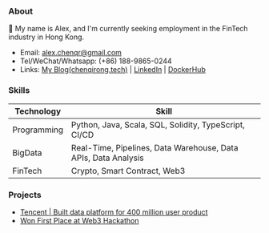 ### About

👋 My name is Alex, and I'm currently seeking employment in the FinTech industry in Hong Kong.

- Email: alex.chenqr@gmail.com
- Tel/WeChat/Whatsapp: (+86) 188-9865-0244
- Links: [My Blog(chenqirong.tech)](https://chenqirong.tech) | [LinkedIn](https://www.linkedin.com/in/alexchenqr/) | [DockerHub](https://hub.docker.com/u/alexchenqr)

### Skills

| Technology      | Skill |
| ----------- | ----------- |
| Programming      | Python, Java, Scala, SQL, Solidity, TypeScript, CI/CD|
| BigData   | Real-Time, Pipelines, Data Warehouse, Data APIs, Data Analysis |
| FinTech | Crypto, Smart Contract, Web3 |

### Projects

- [Tencent | Built data platform for 400 million user product](https://chenqirong.tech/p-data-platform.html)
- [Won First Place at Web3 Hackathon](https://chenqirong.tech/web3-hackathon.html)
